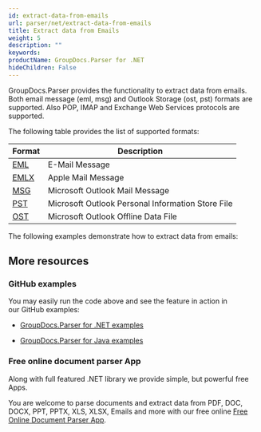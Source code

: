 ```yaml
---
id: extract-data-from-emails
url: parser/net/extract-data-from-emails
title: Extract data from Emails
weight: 5
description: ""
keywords: 
productName: GroupDocs.Parser for .NET
hideChildren: False
---
```

GroupDocs.Parser provides the functionality to extract data from emails. Both email message (eml, msg) and Outlook Storage (ost, pst) formats are supported. Also POP, IMAP and Exchange Web Services protocols are supported.

The following table provides the list of supported formats:

| Format | Description |
| --- | --- |
| [EML](https://wiki.fileformat.com/email/eml/) | E-Mail Message |
| [EMLX](https://wiki.fileformat.com/email/emlx/) | Apple Mail Message |
| [MSG](https://wiki.fileformat.com/email/msg/) | Microsoft Outlook Mail Message |
| [PST](https://wiki.fileformat.com/email/pst/) | Microsoft Outlook Personal Information Store File |
| [OST](https://wiki.fileformat.com/email/ost/) | Microsoft Outlook Offline Data File |

The following examples demonstrate how to extract data from emails:

## More resources

### GitHub examples

You may easily run the code above and see the feature in action in our GitHub examples:

*   [GroupDocs.Parser for .NET examples](https://github.com/groupdocs-parser/GroupDocs.Parser-for-.NET)
    
*   [GroupDocs.Parser for Java examples](https://github.com/groupdocs-parser/GroupDocs.Parser-for-Java)
    

### Free online document parser App

Along with full featured .NET library we provide simple, but powerful free Apps.

You are welcome to parse documents and extract data from PDF, DOC, DOCX, PPT, PPTX, XLS, XLSX, Emails and more with our free online [Free Online Document Parser App](https://products.groupdocs.app/parser).
